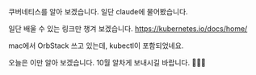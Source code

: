 쿠버네티스를 알아 보겠습니다.
일단 claude에 물어봤습니다.

일단 배울 수 있는 링크만 챙겨 보겠습니다.
https://kubernetes.io/docs/home/

mac에서 OrbStack 쓰고 있는데, kubectl이 포함되었네요.

오늘은 이만 알아 보겠습니다.
10월 알차게 보내시길 바랍니다. 🙇🏻‍♂️
